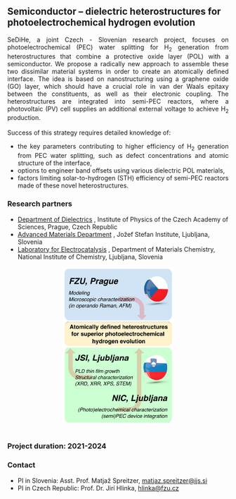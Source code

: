 ## Semiconductor – dielectric heterostructures for photoelectrochemical hydrogen evolution ##

<div style="text-align: justify;">SeDiHe, a joint Czech - Slovenian research project, focuses on photoelectrochemical (PEC) water splitting for H<sub>2</sub> generation from heterostructures that combine a protective oxide layer (POL) with a semiconductor. We propose a radically new approach to assemble these two dissimilar material systems in order to create an atomically defined interface. The idea is based on nanostructuring using a graphene oxide (GO) layer, which should have a crucial role in van der Waals epitaxy between the constituents, as well as their electronic coupling. The heterostructures are integrated into semi-PEC reactors, where a photovoltaic (PV) cell supplies an additional external voltage to achieve H<sub>2</sub> production.<br /> 
<br /> 
Success of this strategy requires detailed knowledge of:
<ul>
  <li>the key parameters contributing to higher efficiency of H<sub>2</sub> generation from PEC water splitting, such as defect concentrations and atomic structure of the interface,</li>
  <li>options to engineer band offsets using various dielectric POL materials,</li>
  <li>factors limiting solar-to-hydrogen (STH) efficiency of semi-PEC reactors made of these novel heterostructures.</li>
</ul>
</div>

### Research partners
-	[Department of Dielectrics](http://palata.fzu.cz/diel/) , Institute of Physics of the Czech Academy of Sciences, Prague, Czech Republic
-	[Advanced Materials Department](http://www-k9.ijs.si/) , Jožef Stefan Institute, Ljubljana, Slovenia
-	[Laboratory for Electrocatalysis](https://www.ki.si/en/departments/d10-department-of-materials-chemistry/l10-laboratory-for-electrocatalysis/) , Department of Materials Chemistry, National Institute of Chemistry, Ljubljana, Slovenia

<div style="text-align: center;"><img src="sidihe2.png" alt="SiDiHe2" style="width: 50%;"></div><br /> 

### Project duration: 2021-2024

### Contact
- PI in Slovenia: Asst. Prof. Matjaž Spreitzer, matjaz.spreitzer@ijs.si
- PI in Czech Republic: Prof. Dr. Jirí Hlinka, hlinka@fzu.cz
